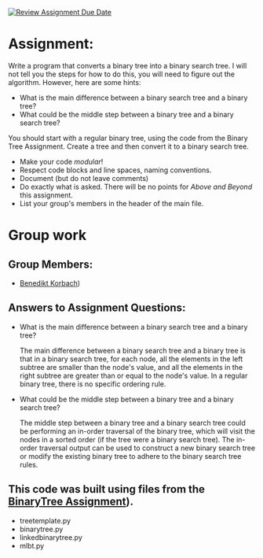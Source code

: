 [![Review Assignment Due Date](https://classroom.github.com/assets/deadline-readme-button-24ddc0f5d75046c5622901739e7c5dd533143b0c8e959d652212380cedb1ea36.svg)](https://classroom.github.com/a/L0P4fZaj)
# Assignment:

Write a program that converts a binary tree into a binary search tree. I will not tell you the steps for how to do this, you will need to figure out the algorithm. However, here are some hints:

* What is the main difference between a binary search tree and a binary tree?
* What could be the middle step between a binary tree and a binary search tree?

You should start with a regular binary tree, using the code from the Binary Tree Assignment. Create a tree and then convert it to a binary search tree.
* Make your code *modular*!
* Respect code blocks and line spaces, naming conventions.
* Document (but do not leave comments)
* Do exactly what is asked. There will be no points for *Above and Beyond* this assignment.
* List your group's members in the header of the main file.

# Group work

## Group Members:
* [Benedikt Korbach](https://github.com/benedikt-korbach))
## Answers to Assignment Questions:
* What is the main difference between a binary search tree and a binary tree?

  The main difference between a binary search tree and a binary tree is that in a binary search tree, for each node, all the elements in the left subtree are smaller than the node's value, and all the elements in the right subtree are greater than or equal to the node's value. In a regular binary tree, there is no specific ordering rule.

* What could be the middle step between a binary tree and a binary search tree?

  The middle step between a binary tree and a binary search tree could be performing an in-order traversal of the binary tree, which will visit the nodes in a sorted order (if the tree were a binary search tree). The in-order traversal output can be used to construct a new binary search tree or modify the existing binary tree to adhere to the binary search tree rules.

## This code was built using files from the [BinaryTree Assignment](https://github.com/hertie-data-science-lab/binarytreeassigment-Alvaroguijarro97)).

  * treetemplate.py
  * binarytree.py
  * linkedbinarytree.py
  * mlbt.py
